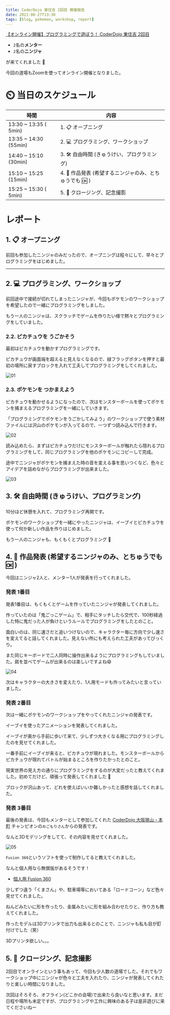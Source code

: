 ```yaml
---
title: CoderDojo 東住吉 2回目 開催報告
date: 2021-06-27T13:30
tags: [blog, pokemon, workshop, report]
---
```


[【オンライン開催】プログラミングで遊ぼう！ CoderDojo 東住吉 2回目](https://cd-hisumi.doorkeeper.jp/events/122427)


- `2`名の**メンター**
- `2`名の**ニンジャ**

が来てくれました :tada:

今回の道場もZoomを使ってオンライン開催となりました。

# :timer_clock: 当日のスケジュール

| 時間                  | 内容                                                          |
|-----------------------|---------------------------------------------------------------|
| 13:30 ~ 13:35 ( 5min) | 1. :clipboard: オープニング                                   |
| 13:35 ~ 14:30 (55min) | 2. :computer: プログラミング、ワークショップ                  |
| 14:40 ~ 15:10 (30min) | 3. :hammer_and_wrench: 自由時間 (きゅうけい、プログラミング)  |
| 15:10 ~ 15:25 (15min) | 4. :tada: 作品発表 (希望するニンジャのみ、とちゅうでも :ok: ) |
| 15:25 ~ 15:30 ( 5min) | 5. :wave: クロージング、記念撮影                              |

# レポート

## 1. :clipboard: オープニング

前回も参加したニンジャのみだったので、オープニングは程々にして、早々とプログラミングをはじめました。  

---
## 2. :computer: プログラミング、ワークショップ

前回途中で接続が切れてしまったニンジャが、今回もポケモンのワークショップを希望したので一緒にプログラミングをしました。  

もう一人のニンジャは、スクラッチでゲームを作りたい様で黙々とプログラミングをしていました。

### **2.2. ピカチュウを うごかそう**

最初はピカチュウを動かすプログラミングです。

ピカチュウが画面端を超えると見えなくなるので、緑フラッグボタンを押すと最初の場所に戻すブロックを入れて工夫してプログラミングをしてくれました。

![01](01.png)

### **2.3. ポケモンを つかまえよう**

ピカチュウを動かせるようになったので、次はモンスターボールを使ってポケモンを捕まえるプログラミングを一緒にしていきます。

「プログラミングでポケモンをうごかしてみよう」のワークショップで使う素材ファイルには沢山のポケモンが入ってるので、一つずつ読み込んで行きます。

![02](02.png)

読み込めたら、まずはピカチュウだけにモンスターボールが触れたら隠れるプログラミングをして、同じプログラミングを他のポケモンにコピーして完成。

途中でニンジャがポケモンを捕まえた時の音を変える事を思いつくなど、色々とアイデアを詰めながらプログラミングが出来ました。

![03](03.png)

## 3. :hammer_and_wrench: 自由時間 (きゅうけい、プログラミング)

10分ほど休憩を入れて、プログラミング再開です。

ポケモンのワークショップを一緒にやったニンジャは、イーブイとピカチュウを使って何か新しい作品を作りはじめました。

もう一人のニンジャも、もくもくとプログラミング :eyes:

## 4. :tada: 作品発表 (希望するニンジャのみ、とちゅうでも :ok: ) 

今回はニンジャ2人と、メンター1人が発表を行ってくれました。

### **発表 1番目**

発表1番目は、もくもくとゲームを作っていたニンジャが発表してくれました。

作っていたのは「鬼ごっこゲーム」で、相手にタッチしたら交代で、100秒経過した特に鬼だった人が負けというルールでプログラミングをしたとのこと。

面白いのは、同じ速さだと追いつけないので、キャラクター毎に方向で少し速さを変えてると話してくれました。見えない所にも考えられた工夫があってびっくり。

また同じキーボードで二人同時に操作出来るようにプログラミングもしていました。肩を並べてゲームが出来るのは楽しいですよね:smile:

![04](04.png)

次はキャラクターの大きさを変えたり、1人用モードも作ってみたいと言っていました。

### **発表 2番目**

次は一緒にポケモンのワークショップをやってくれたニンジャの発表です。

イーブイを使ったアニメーションを発表してくれました。

イーブイが奥から手前に歩いて来て、少しずつ大きくなる用にプログラミングしたのを見せてくれました。

一番手前にイーブイが来ると、ピカチュウが現れました。モンスターボールからピカチュウが現れてバトルが始まるところを作りたかったとのこと。

現実世界の見え方の通りにプログラミングをするのが大変だったと教えてくれました。初めてだけど、頑張って発表してくれました :tada:

ブロックが沢山あって、どれを使えばいいか難しかったと感想を話してくれました。

### **発表 3番目**

最後の発表は、今回もメンターとして参加してくれた [CoderDojo 大阪狭山・本町](https://coderdojo-hommachi.github.io/) チャンピオンの`おごもりさん`からの発表です。

なんと3Dモデリングをしてて、その内容を見せてくれました。

![05](05.png)

`Fusion 360`というソフトを使って制作してると教えてくれました。

なんと個人用なら無償版があるそうです！

- [個人用 Fusion 360](https://www.autodesk.co.jp/products/fusion-360/personal)

少しずつ違う「くまさん」や、駐車場等においてある「ロードコーン」など色々見せてくれました。

ねんどみたいに形を作ったり、金属みたいに形を組み合わせたりと、作り方も教えてくれました。

作ったモデルは3Dプリンタで出力も出来るとのことで、ニンジャも私も目が釘付けでした（笑）

3Dプリンタ欲しい。。。

## 5. :wave: クロージング、記念撮影

2回目でオンラインという事もあって、今回も少人数の道場でした。それでもワークショップ中にニンジャが色々と工夫を入れたり、ニンジャが発表してくれたりと楽しい時間になりました。

次回はそろそろ、オフライン(どこかの会場)で出来たら良いなと思います。まだ日程や場所も未定ですが、プログラミングや工作に興味のある子は是非遊びに来てくださいねー


